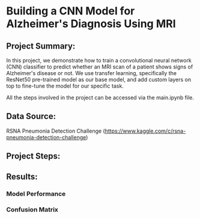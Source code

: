# Building a CNN Model for Alzheimer's Diagnosis Using MRI

## Project Summary:
In this project, we demonstrate how to train a convolutional neural network (CNN) classifier to predict whether an MRI scan of a patient shows signs of Alzheimer's disease or not. We use transfer learning, specifically the ResNet50 pre-trained model as our base model, and add custom layers on top to fine-tune the model for our specific task.

All the steps involved in the project can be accessed via the main.ipynb file.

## Data Source:
RSNA Pneumonia Detection Challenge  (https://www.kaggle.com/c/rsna-pneumonia-detection-challenge)

## Project Steps:

## Results:
### Model Performance
### Confusion Matrix

